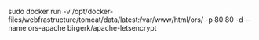 sudo docker run -v /opt/docker-files/webfrastructure/tomcat/data/latest:/var/www/html/ors/ -p 80:80 -d --name ors-apache birgerk/apache-letsencrypt